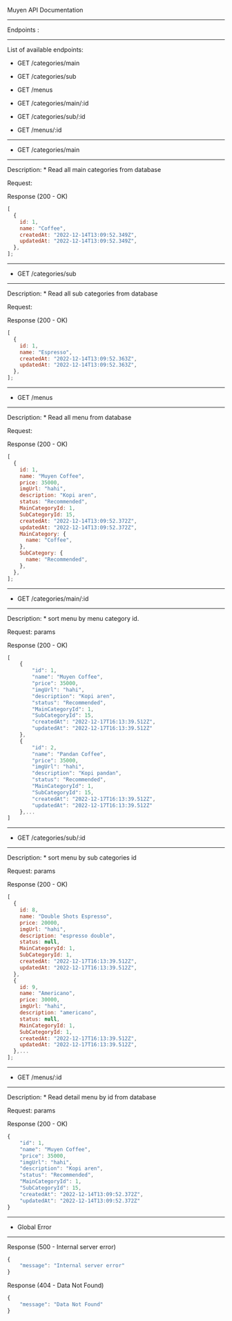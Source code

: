 Muyen API Documentation

---

Endpoints :

---

List of available endpoints:

- GET /categories/main
- GET /categories/sub
- GET /menus

- GET /categories/main/:id
- GET /categories/sub/:id
- GET /menus/:id

---

- GET /categories/main

---

Description: \* Read all main categories from database

Request:

Response (200 - OK)

```js
[
  {
    id: 1,
    name: "Coffee",
    createdAt: "2022-12-14T13:09:52.349Z",
    updatedAt: "2022-12-14T13:09:52.349Z",
  },
];
```

---

- GET /categories/sub

---

Description: \* Read all sub categories from database

Request:

Response (200 - OK)

```js
[
  {
    id: 1,
    name: "Espresso",
    createdAt: "2022-12-14T13:09:52.363Z",
    updatedAt: "2022-12-14T13:09:52.363Z",
  },
];
```

---

- GET /menus

---

Description: \* Read all menu from database

Request:

Response (200 - OK)

```js
[
  {
    id: 1,
    name: "Muyen Coffee",
    price: 35000,
    imgUrl: "hahi",
    description: "Kopi aren",
    status: "Recommended",
    MainCategoryId: 1,
    SubCategoryId: 15,
    createdAt: "2022-12-14T13:09:52.372Z",
    updatedAt: "2022-12-14T13:09:52.372Z",
    MainCategory: {
      name: "Coffee",
    },
    SubCategory: {
      name: "Recommended",
    },
  },
];
```

---

- GET /categories/main/:id

---

Description: \* sort menu by menu category id.

Request: params

Response (200 - OK)

```js
[
    {
        "id": 1,
        "name": "Muyen Coffee",
        "price": 35000,
        "imgUrl": "hahi",
        "description": "Kopi aren",
        "status": "Recommended",
        "MainCategoryId": 1,
        "SubCategoryId": 15,
        "createdAt": "2022-12-17T16:13:39.512Z",
        "updatedAt": "2022-12-17T16:13:39.512Z"
    },
    {
        "id": 2,
        "name": "Pandan Coffee",
        "price": 35000,
        "imgUrl": "hahi",
        "description": "Kopi pandan",
        "status": "Recommended",
        "MainCategoryId": 1,
        "SubCategoryId": 15,
        "createdAt": "2022-12-17T16:13:39.512Z",
        "updatedAt": "2022-12-17T16:13:39.512Z"
    },...
]
```

---

- GET /categories/sub/:id

---

Description: \* sort menu by sub categories id

Request: params

Response (200 - OK)

```js
[
  {
    id: 8,
    name: "Double Shots Espresso",
    price: 20000,
    imgUrl: "hahi",
    description: "espresso double",
    status: null,
    MainCategoryId: 1,
    SubCategoryId: 1,
    createdAt: "2022-12-17T16:13:39.512Z",
    updatedAt: "2022-12-17T16:13:39.512Z",
  },
  {
    id: 9,
    name: "Americano",
    price: 30000,
    imgUrl: "hahi",
    description: "americano",
    status: null,
    MainCategoryId: 1,
    SubCategoryId: 1,
    createdAt: "2022-12-17T16:13:39.512Z",
    updatedAt: "2022-12-17T16:13:39.512Z",
  },...
];
```

---

- GET /menus/:id

---

Description: \* Read detail menu by id from database

Request: params

Response (200 - OK)

```js
{
    "id": 1,
    "name": "Muyen Coffee",
    "price": 35000,
    "imgUrl": "hahi",
    "description": "Kopi aren",
    "status": "Recommended",
    "MainCategoryId": 1,
    "SubCategoryId": 15,
    "createdAt": "2022-12-14T13:09:52.372Z",
    "updatedAt": "2022-12-14T13:09:52.372Z"
}
```

---

- Global Error

---

Response (500 - Internal server error)

```js
{
    "message": "Internal server error"
}
```

Response (404 - Data Not Found)

```js
{
    "message": "Data Not Found"
}
```
